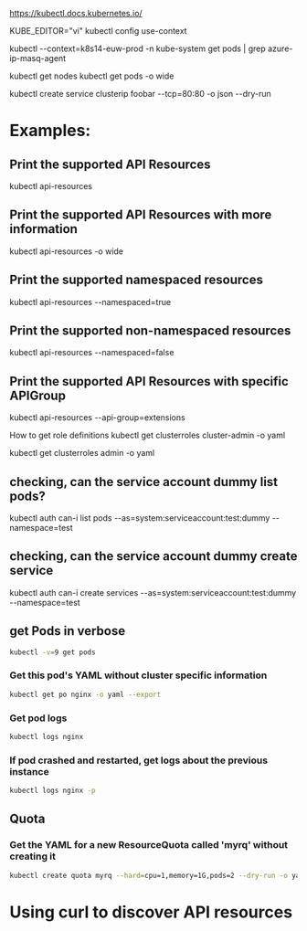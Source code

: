 https://kubectl.docs.kubernetes.io/

KUBE_EDITOR="vi"
kubectl config use-context <context>




kubectl --context=k8s14-euw-prod -n kube-system get pods | grep azure-ip-masq-agent


kubectl get nodes
kubectl get pods -o wide


kubectl create service clusterip foobar --tcp=80:80 -o json --dry-run


# Examples:
  ## Print the supported API Resources
  kubectl api-resources

  ## Print the supported API Resources with more information
  kubectl api-resources -o wide

  ## Print the supported namespaced resources
  kubectl api-resources --namespaced=true

  ## Print the supported non-namespaced resources
  kubectl api-resources --namespaced=false

  ## Print the supported API Resources with specific APIGroup
  kubectl api-resources --api-group=extensions

How to get role definitions
kubectl get clusterroles cluster-admin -o yaml

kubectl get clusterroles admin -o yaml

## checking, can the service account dummy list pods?

kubectl auth can-i list pods --as=system:serviceaccount:test:dummy --namespace=test

## checking, can the service account dummy create service

kubectl auth can-i create services --as=system:serviceaccount:test:dummy --namespace=test

## get Pods in verbose  

```bash
kubectl -v=9 get pods
```
### Get this pod's YAML without cluster specific information


```bash
kubectl get po nginx -o yaml --export
```

### Get pod logs

```bash
kubectl logs nginx
```

### If pod crashed and restarted, get logs about the previous instance

```bash
kubectl logs nginx -p
```

## Quota

### Get the YAML for a new ResourceQuota called 'myrq' without creating it

```bash
kubectl create quota myrq --hard=cpu=1,memory=1G,pods=2 --dry-run -o yaml
```

# Using curl to discover API resources
